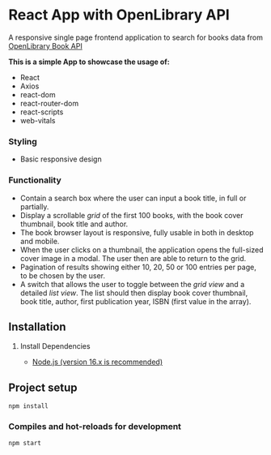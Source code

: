 # React App with OpenLibrary API

A responsive single page frontend application to search for books data from  [OpenLibrary Book API](https://openlibrary.org/dev/docs/api/books)


**This is a simple App to showcase the usage of:**

- React
- Axios 
- react-dom
- react-router-dom
- react-scripts
- web-vitals

### Styling

- Basic responsive design

### Functionality

- Contain a search box where the user can input a book title, in full or partially.
- Display a scrollable *grid* of the first 100 books, with the book cover thumbnail, book title and author.
- The book browser layout is responsive, fully usable in both in desktop and mobile.
- When the user clicks on a thumbnail, the application opens the full-sized cover image in a modal. The user then are able to return to the grid.
- Pagination of results showing either 10, 20, 50 or 100 entries per page, to be chosen by the user.
- A switch that allows the user to toggle between the *grid view* and a detailed *list view*. The list should then display book cover thumbnail, book title, author, first publication year, ISBN (first value in the array).

## Installation

1.  Install Dependencies

    * [Node.js (version 16.x is recommended)](https://nodejs.org/en/)

## Project setup

```
npm install
```

### Compiles and hot-reloads for development

```
npm start
```

